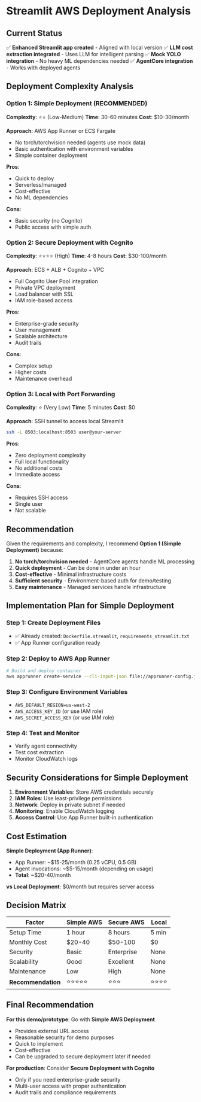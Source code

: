 # Streamlit AWS Deployment Analysis

## Current Status
✅ **Enhanced Streamlit app created** - Aligned with local version
✅ **LLM cost extraction integrated** - Uses LLM for intelligent parsing
✅ **Mock YOLO integration** - No heavy ML dependencies needed
✅ **AgentCore integration** - Works with deployed agents

## Deployment Complexity Analysis

### Option 1: Simple Deployment (RECOMMENDED)
**Complexity**: ⭐⭐ (Low-Medium)
**Time**: 30-60 minutes
**Cost**: $10-30/month

**Approach**: AWS App Runner or ECS Fargate
- No torch/torchvision needed (agents use mock data)
- Basic authentication with environment variables
- Simple container deployment

**Pros**:
- Quick to deploy
- Serverless/managed
- Cost-effective
- No ML dependencies

**Cons**:
- Basic security (no Cognito)
- Public access with simple auth

### Option 2: Secure Deployment with Cognito
**Complexity**: ⭐⭐⭐⭐ (High)
**Time**: 4-8 hours
**Cost**: $30-100/month

**Approach**: ECS + ALB + Cognito + VPC
- Full Cognito User Pool integration
- Private VPC deployment
- Load balancer with SSL
- IAM role-based access

**Pros**:
- Enterprise-grade security
- User management
- Scalable architecture
- Audit trails

**Cons**:
- Complex setup
- Higher costs
- Maintenance overhead

### Option 3: Local with Port Forwarding
**Complexity**: ⭐ (Very Low)
**Time**: 5 minutes
**Cost**: $0

**Approach**: SSH tunnel to access local Streamlit
```bash
ssh -L 8503:localhost:8503 user@your-server
```

**Pros**:
- Zero deployment complexity
- Full local functionality
- No additional costs
- Immediate access

**Cons**:
- Requires SSH access
- Single user
- Not scalable

## Recommendation

Given the requirements and complexity, I recommend **Option 1 (Simple Deployment)** because:

1. **No torch/torchvision needed** - AgentCore agents handle ML processing
2. **Quick deployment** - Can be done in under an hour
3. **Cost-effective** - Minimal infrastructure costs
4. **Sufficient security** - Environment-based auth for demo/testing
5. **Easy maintenance** - Managed services handle infrastructure

## Implementation Plan for Simple Deployment

### Step 1: Create Deployment Files
- ✅ Already created: `Dockerfile.streamlit`, `requirements_streamlit.txt`
- ✅ App Runner configuration ready

### Step 2: Deploy to AWS App Runner
```bash
# Build and deploy container
aws apprunner create-service --cli-input-json file://apprunner-config.json
```

### Step 3: Configure Environment Variables
- `AWS_DEFAULT_REGION=us-west-2`
- `AWS_ACCESS_KEY_ID` (or use IAM role)
- `AWS_SECRET_ACCESS_KEY` (or use IAM role)

### Step 4: Test and Monitor
- Verify agent connectivity
- Test cost extraction
- Monitor CloudWatch logs

## Security Considerations for Simple Deployment

1. **Environment Variables**: Store AWS credentials securely
2. **IAM Roles**: Use least-privilege permissions
3. **Network**: Deploy in private subnet if needed
4. **Monitoring**: Enable CloudWatch logging
5. **Access Control**: Use App Runner built-in authentication

## Cost Estimation

**Simple Deployment (App Runner)**:
- App Runner: ~$15-25/month (0.25 vCPU, 0.5 GB)
- Agent invocations: ~$5-15/month (depending on usage)
- **Total**: ~$20-40/month

**vs Local Deployment**: $0/month but requires server access

## Decision Matrix

| Factor | Simple AWS | Secure AWS | Local |
|--------|------------|------------|-------|
| Setup Time | 1 hour | 8 hours | 5 min |
| Monthly Cost | $20-40 | $50-100 | $0 |
| Security | Basic | Enterprise | None |
| Scalability | Good | Excellent | None |
| Maintenance | Low | High | None |
| **Recommendation** | ⭐⭐⭐⭐⭐ | ⭐⭐⭐ | ⭐⭐⭐⭐ |

## Final Recommendation

**For this demo/prototype**: Go with **Simple AWS Deployment**
- Provides external URL access
- Reasonable security for demo purposes  
- Quick to implement
- Cost-effective
- Can be upgraded to secure deployment later if needed

**For production**: Consider **Secure Deployment with Cognito**
- Only if you need enterprise-grade security
- Multi-user access with proper authentication
- Audit trails and compliance requirements





